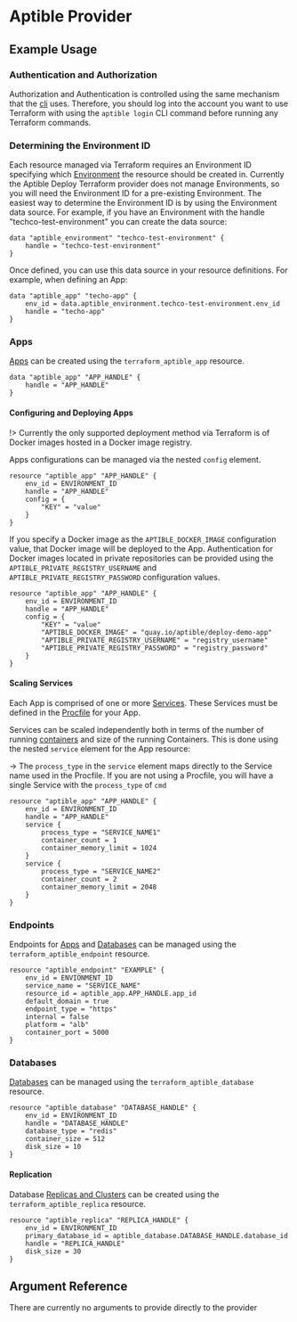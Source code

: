 # Aptible Provider

## Example Usage

### Authentication and Authorization

Authorization and Authentication is controlled using the same mechanism
that the [cli](https://www.aptible.com/documentation/deploy/cli.html) uses.
Therefore, you should log into the account you want to use Terraform with using
the `aptible login` CLI command before running any Terraform commands.

### Determining the Environment ID

Each resource managed via Terraform requires an Environment ID specifying which
[Environment](https://www.aptible.com/documentation/deploy/reference/environments.html)
the resource should be created in. Currently the Aptible Deploy Terraform
provider does not manage Environments, so you will need the Environment ID for
a pre-existing Environment. The easiest way to determine the Environment ID is
by using the Environment data source. For example, if you have an Environment
with the handle "techco-test-environment" you can create the data source:

```hcl
data "aptible_environment" "techco-test-environment" {
    handle = "techco-test-environment"
}
```

Once defined, you can use this data source in your resource definitions.
For example, when defining an App:

```hcl
data "aptible_app" "techo-app" {
    env_id = data.aptible_environment.techco-test-environment.env_id
    handle = "techo-app"
}
```

### Apps

[Apps](https://www.aptible.com/documentation/deploy/reference/apps.html) can be
created using the `terraform_aptible_app` resource.

```hcl
data "aptible_app" "APP_HANDLE" {
    handle = "APP_HANDLE"
}
```

#### Configuring and Deploying Apps

!> Currently the only supported deployment method via Terraform is of
Docker images hosted in a Docker image registry.

Apps configurations can be managed via the nested `config` element.

```hcl
resource "aptible_app" "APP_HANDLE" {
    env_id = ENVIRONMENT_ID
    handle = "APP_HANDLE"
    config = {
        "KEY" = "value"
    }
}
```

If you specify a Docker image as the `APTIBLE_DOCKER_IMAGE`
configuration value, that Docker image will be deployed to the App.
Authentication for Docker images located in
private repositories can be provided using the
`APTIBLE_PRIVATE_REGISTRY_USERNAME` and
`APTIBLE_PRIVATE_REGISTRY_PASSWORD` configuration values.

```hcl
resource "aptible_app" "APP_HANDLE" {
    env_id = ENVIRONMENT_ID
    handle = "APP_HANDLE"
    config = {
        "KEY" = "value"
        "APTIBLE_DOCKER_IMAGE" = "quay.io/aptible/deploy-demo-app"
        "APTIBLE_PRIVATE_REGISTRY_USERNAME" = "registry_username"
        "APTIBLE_PRIVATE_REGISTRY_PASSWORD" = "registry_password"
    }
}
```

#### Scaling Services

Each App is comprised of one or more
[Services](https://www.aptible.com/documentation/deploy/reference/apps/services.html).
These Services must be defined in the
[Procfile](https://www.aptible.com/documentation/deploy/reference/apps/services/defining-services.html#explicit-services-procfiles)
for your App.

Services can be scaled independently both in terms of the number of running
[containers](https://www.aptible.com/documentation/deploy/reference/containers.html)
and size of the running Containers. This is done using the nested `service`
element for the App resource:

-> The `process_type` in the `service` element maps directly to the
Service name used in the Procfile. If you are not using a Procfile,
you will have a single Service with the `process_type` of `cmd`

```hcl
resource "aptible_app" "APP_HANDLE" {
    env_id = ENVIRONMENT_ID
    handle = "APP_HANDLE"
    service {
        process_type = "SERVICE_NAME1"
        container_count = 1
        container_memory_limit = 1024
    }
    service {
        process_type = "SERVICE_NAME2"
        container_count = 2
        container_memory_limit = 2048
    }
}
```

### Endpoints

Endpoints for
[Apps](https://www.aptible.com/documentation/deploy/reference/apps/endpoints.html)
and
[Databases](https://www.aptible.com/documentation/deploy/reference/databases/endpoints.html)
can be managed using the `terraform_aptible_endpoint` resource.

```hcl
resource "aptible_endpoint" "EXAMPLE" {
    env_id = ENVIONMENT_ID
    service_name = "SERVICE_NAME"
    resource_id = aptible_app.APP_HANDLE.app_id
    default_domain = true
    endpoint_type = "https"
    internal = false
    platform = "alb"
    container_port = 5000
}
```

### Databases

[Databases](https://www.aptible.com/documentation/deploy/reference/databases.html)
can be managed using the `terraform_aptible_database` resource.

```hcl
resource "aptible_database" "DATABASE_HANDLE" {
    env_id = ENVIRONMENT_ID
    handle = "DATABASE_HANDLE"
    database_type = "redis"
    container_size = 512
    disk_size = 10
}
```

#### Replication

Database [Replicas and
Clusters](https://www.aptible.com/documentation/deploy/reference/databases/replication-clustering.html)
can be created using the `terraform_aptible_replica` resource.

```hcl
resource "aptible_replica" "REPLICA_HANDLE" {
    env_id = ENVIRONMENT_ID
    primary_database_id = aptible_database.DATABASE_HANDLE.database_id
    handle = "REPLICA_HANDLE"
    disk_size = 30
}
```

## Argument Reference

There are currently no arguments to provide directly to the provider
